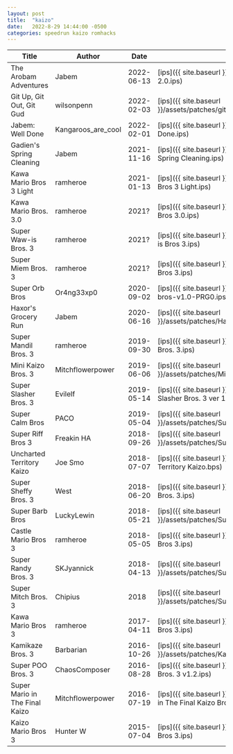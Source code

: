 ```yaml
---
layout: post
title:  "kaizo"
date:   2022-8-29 14:44:00 -0500
categories: speedrun kaizo romhacks
---
```


| Title | Author | Date | Patch | Link |
 ---- | ------ | ---- | ---- | ----- 
| The Arobam Adventures | Jabem | 2022-06-13 | [ips]({{ site.baseurl }}/assets/patches/SMB3AA 2.0.ips) | [rh.net](https://www.romhacking.net/hacks/6511/) |
| Git Up, Git Out, Git Gud | wilsonpenn | 2022-02-03 | [ips]({{ site.baseurl }}/assets/patches/git_up_git_out_git_gud_v2_01.ips) | [rh.net](https://www.romhacking.net/hacks/6424/) |
| Jabem: Well Done | Kangaroos_are_cool | 2022-02-01 | [ips]({{ site.baseurl }}/assets/patches/Jabem Well Done.ips) | [rh.net](https://www.romhacking.net/hacks/6562/) |
| Gadien's Spring Cleaning | Jabem | 2021-11-16 | [ips]({{ site.baseurl }}/assets/patches/Gadiens Spring Cleaning.ips) | [rh.net](https://www.romhacking.net/hacks/6527/) |
| Kawa Mario Bros 3 Light | ramheroe | 2021-01-13 | [ips]({{ site.baseurl }}/assets/patches/Kawa Mario Bros 3 Light.ips) | [rh.net](https://www.romhacking.net/hacks/5653/) |
| Kawa Mario Bros. 3.0 | ramheroe | 2021? | [ips]({{ site.baseurl }}/assets/patches/Kawa Mario Bros 3.0.ips) | |
| Super Waw-is Bros. 3 | ramheroe | 2021? | [ips]({{ site.baseurl }}/assets/patches/Super Waw-is Bros 3.ips) | [local]({{ site.baseurl }}{% link pages/super_wawis_bros_3.md %}) |
| Super Miem Bros. 3 | ramheroe | 2021? | [ips]({{ site.baseurl }}/assets/patches/Super Miem Bros 3.ips) | |
| Super Orb Bros | Or4ng33xp0 | 2020-09-02 | [ips]({{ site.baseurl }}/assets/patches/super-orb-bros-v1.0-PRG0.ips) | [rh.net](https://www.romhacking.net/hacks/5384/) |
| Haxor's Grocery Run | Jabem | 2020-06-16 | [ips]({{ site.baseurl }}/assets/patches/Haxor_Grocery_Run_2_0.ips) | [rh.net](https://www.romhacking.net/hacks/6523/) |
| Super Mandil Bros. 3 | ramheroe | 2019-09-30 | [ips]({{ site.baseurl }}/assets/patches/Super Mandil Bros. 3.ips) | [rh.net](https://www.romhacking.net/hacks/4690/) |
| Mini Kaizo Bros. 3 | Mitchflowerpower | 2019-06-06 | [ips]({{ site.baseurl }}/assets/patches/MiniKaizoBros.3 (PRG0).ips) | [rh.net](https://www.romhacking.net/hacks/4562/) |
| Super Slasher Bros. 3 | Evilelf | 2019-05-14 | [ips]({{ site.baseurl }}/assets/patches/Super Slasher Bros. 3 ver 1.3.ips) | [rh.net](https://www.romhacking.net/hacks/4639/) |
| Super Calm Bros | PACO | 2019-05-04 | [ips]({{ site.baseurl }}/assets/patches/Super_Calm_Bros_1.1.ips) | [rh.net](https://www.romhacking.net/hacks/4489/) |
| Super Riff Bros 3 | Freakin HA | 2018-09-26 | [ips]({{ site.baseurl }}/assets/patches/Super_Riff_Bros._3 v1.21.ips) | [rh.net](https://www.romhacking.net/hacks/4144/) |
| Uncharted Territory Kaizo | Joe Smo | 2018-07-07 | [ips]({{ site.baseurl }}/assets/patches/Uncharted Territory Kaizo.bps) | [rh.net](https://www.romhacking.net/hacks/4067/) |
| Super Sheffy Bros. 3 | West | 2018-06-20 | [ips]({{ site.baseurl }}/assets/patches/Super Sheffy Bros. 3.ips) | [rh.net](https://www.romhacking.net/hacks/4047/) |
| Super Barb Bros | LuckyLewin | 2018-05-21 | [ips]({{ site.baseurl }}/assets/patches/SuperBarbBros.ips) | [rh.net](https://www.romhacking.net/hacks/4004/) |
| Castle Mario Bros 3 | ramheroe | 2018-05-05 | [ips]({{ site.baseurl }}/assets/patches/Castle Mario Bros 3.ips) | [rh.net](https://www.romhacking.net/hacks/3988/) |
| Super Randy Bros. 3 | SKJyannick | 2018-04-13 | [ips]({{ site.baseurl }}/assets/patches/Super_Randy_Bros._3.ips) | [rh.net](https://www.romhacking.net/hacks/4701/) |
| Super Mitch Bros. 3 | Chipius | 2018 | [ips]({{ site.baseurl }}/assets/patches/SuperMitchBros2.0.ips) | [rh.net](https://www.romhacking.net/hacks/4058/) |
| Kawa Mario Bros 3 | ramheroe | 2017-04-11 | [ips]({{ site.baseurl }}/assets/patches/Kawa Mario Bros 3.ips) | [rh.net](https://www.romhacking.net/hacks/3438/) |
| Kamikaze Bros. 3 | Barbarian | 2016-10-26 | [ips]({{ site.baseurl }}/assets/patches/KamikazeBros3.ips) | [rh.net](https://www.romhacking.net/hacks/3157/) |
| Super POO Bros. 3 | ChaosComposer | 2016-08-28 | [ips]({{ site.baseurl }}/assets/patches/Super POO Bros. 3  v1.2.ips) | [rh.net](https://www.romhacking.net/hacks/3040/) |
| Super Mario in The Final Kaizo | Mitchflowerpower | 2016-07-19 | [ips]({{ site.baseurl }}/assets/patches/Super Mario in The Final Kaizo Bros3.ips) | [rh.net](https://www.romhacking.net/hacks/2940/) |
| Kaizo Mario Bros 3 | Hunter W | 2015-07-04 | [ips]({{ site.baseurl }}/assets/patches/Kaizo Mario Bros 3.ips) | [rh.net](https://www.romhacking.net/hacks/2477/) |
